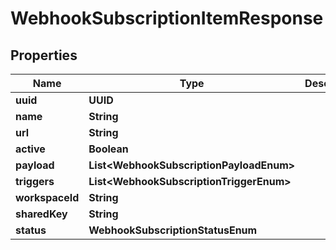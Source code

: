 

# WebhookSubscriptionItemResponse


## Properties

Name | Type | Description | Notes
------------ | ------------- | ------------- | -------------
**uuid** | **UUID** |  |  [optional]
**name** | **String** |  |  [optional]
**url** | **String** |  |  [optional]
**active** | **Boolean** |  |  [optional]
**payload** | **List&lt;WebhookSubscriptionPayloadEnum&gt;** |  |  [optional]
**triggers** | **List&lt;WebhookSubscriptionTriggerEnum&gt;** |  |  [optional]
**workspaceId** | **String** |  |  [optional]
**sharedKey** | **String** |  |  [optional]
**status** | **WebhookSubscriptionStatusEnum** |  |  [optional]



